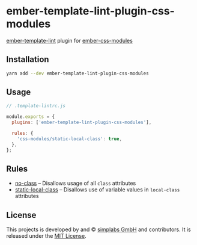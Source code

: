 ember-template-lint-plugin-css-modules
==============================================================================

[ember-template-lint] plugin for [ember-css-modules]

[ember-template-lint]: https://github.com/ember-template-lint/ember-template-lint
[ember-css-modules]: https://github.com/salsify/ember-css-modules


Installation
------------------------------------------------------------------------------

```bash
yarn add --dev ember-template-lint-plugin-css-modules
```


Usage
------------------------------------------------------------------------------

```js
// .template-lintrc.js

module.exports = {
  plugins: ['ember-template-lint-plugin-css-modules'],

  rules: {
    'css-modules/static-local-class': true,
  },
};
```


Rules
------------------------------------------------------------------------------

- [no-class](./rules/no-class.md) – Disallows usage of all `class` attributes
- [static-local-class](./rules/static-local-class.md) – Disallows use of
  variable values in `local-class` attributes


License
------------------------------------------------------------------------------

This projects is developed by and &copy; [simplabs GmbH](http://simplabs.com)
and contributors. It is released under the [MIT License](LICENSE.md).
